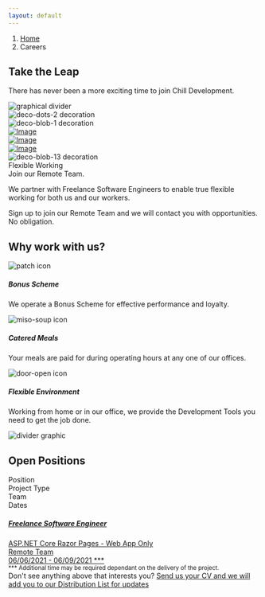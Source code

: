 ```yaml
---
layout: default
--- 
```

<section class="bg-primary-alt header-inner o-hidden">
    <div class="container">
        <div class="row my-3">
            <div class="col">
                <nav aria-label="breadcrumb">
                    <ol class="breadcrumb">
                        <li class="breadcrumb-item">
                            <a href="/">Home</a>
                        </li>
                        <li class="breadcrumb-item active" aria-current="page">Careers</li>
                    </ol>
                </nav>
            </div>
        </div>
        <div class="row py-6 text-center justify-content-center align-items-center layer-2">
            <div class="col-xl-8 col-lg-10">
                <h1 class="display-4">Take the Leap</h1>
                <p class="lead mb-0">There has never been a more exciting time to join Chill Development.</p>
            </div>
        </div>
    </div>
    <div class="divider layer-1">
        <img src="/assets/img/dividers/divider-2.svg" alt="graphical divider" data-inject-svg />
    </div>
    <div class="decoration middle-y right scale-2 d-none d-lg-block" data-jarallax-element="100">
        <img class="bg-primary-2" src="/assets/img/decorations/deco-dots-2.svg" alt="deco-dots-2 decoration" data-inject-svg />
    </div>
    <div class="decoration middle-y right blend-mode-multiply d-none d-xl-block" data-jarallax-element="50 50">
        <img class="bg-primary" src="/assets/img/decorations/deco-blob-1.svg" alt="deco-blob-1 decoration" data-inject-svg />
    </div>
</section>
<section>
    <div class="container">
        <div class="row align-items-center justify-content-around">
            <div class="col-md-5 col-lg-6 mb-3 mb-md-0">
                <div class="image-collage">
                    <a href="/assets/img/article-3.jpg" data-fancybox="Collage Gallery" class="d-none d-lg-block">
                        <div data-jarallax-element="0 12">
                            <img src="/assets/img/article-3.jpg" alt="Image" class="rounded" data-aos="fase-right">
                        </div>
                    </a>
                    <a href="/assets/img/inner-3.jpg" data-fancybox="Collage Gallery">
                        <div>
                            <img src="/assets/img/inner-3.jpg" alt="Image" class="rounded" data-aos="fase-up">
                        </div>
                    </a>
                    <a href="/assets/img/inner-4.jpg" data-fancybox="Collage Gallery" class="d-none d-lg-block">
                        <div data-jarallax-element="0 -12">
                            <img src="/assets/img/inner-4.jpg" alt="Image" class="rounded" data-aos="fase-left">
                        </div>
                    </a>
                </div>
                <div class="decoration bottom left scale-2">
                    <img class="bg-primary-2" src="/assets/img/decorations/deco-blob-13.svg" alt="deco-blob-13 decoration" data-inject-svg />
                </div>
            </div>
            <div class="col-md-6 col-xl-5">
                <div class="row justify-content-center">
                    <div class="col-xl-10 col-lg-11">
                        <span class="badge badge-primary">Flexible Working</span>
                        <div class="my-3">
                            <span class="h1">Join our Remote Team.</span>
                        </div>
                        <p class="lead">We partner with Freelance Software Engineers to enable true flexible working for both us and our workers.</p>
                        <p class="lead mb-0">Sign up to join our Remote Team and we will contact you with opportunities. No obligation.</p>
                    </div>
                </div>
            </div>
        </div>
    </div>
</section>
<section class="has-divider">
    <div class="container">
        <div class="row mb-4" data-aos="fase-up">
            <div class="col">
                <h2>Why work with us?</h2>
            </div>
        </div>
        <div class="row">
            <div class="col-12 col-md d-flex mb-3 mb-md-0" data-aos="fase-up" data-aos-delay="100">
                <img class="icon icon-md bg-primary" src="/assets/img/icons/theme/shopping/pound.svg" alt="patch icon" data-inject-svg />
                <div class="ml-3">
                    <h5>Bonus Scheme</h5>
                    <p>
                        We operate a Bonus Scheme for effective performance and loyalty.
                    </p>
                </div>
            </div>
            <div class="col-12 col-md d-flex mb-3 mb-md-0" data-aos="fase-up" data-aos-delay="200">
                <img class="icon icon-md bg-primary" src="/assets/img/icons/theme/food/miso-soup.svg" alt="miso-soup icon" data-inject-svg />
                <div class="ml-3">
                    <h5>Catered Meals</h5>
                    <p>
                        Your meals are paid for during operating hours at any one of our offices.
                    </p>
                </div>
            </div>
            <div class="col-12 col-md d-flex mb-3 mb-md-0" data-aos="fase-up" data-aos-delay="300">
                <img class="icon icon-md bg-primary" src="/assets/img/icons/theme/home/door-open.svg" alt="door-open icon" data-inject-svg />
                <div class="ml-3">
                    <h5>Flexible Environment</h5>
                    <p>
                       Working from home or in our office, we provide the Development Tools you need to get the job done.
                    </p>
                </div>
            </div>
        </div>
    </div>
    <div class="divider">
        <img class="bg-primary-alt" src="/assets/img/dividers/divider-3.svg" alt="divider graphic" data-inject-svg />
    </div>
</section>
<section class="bg-primary-alt">
    <div class="container-fluid">
        <div class="row justify-content-center">
            <div class="col-xl-10">
                <h2 class="h1 mb-4">Open Positions</h2>
                <div class="row no-gutters mb-3 d-none d-md-flex">
                    <div class="col">
                        <span class="text-small text-muted">Position</span>
                    </div>
                    <div class="col">
                        <span class="text-small text-muted">Project Type</span>
                    </div>
                    <div class="col">
                        <span class="text-small text-muted">Team</span>
                    </div>
                    <div class="col">
                        <span class="text-small text-muted">Dates</span>
                    </div>
                </div>
                <div class="list-group list-group-flush bg-primary-alt">
                    <a href="/careers/view?name=Freelance-Software-Engineer&type=ASP-Core-Razor&id=1384535" class="list-group-item  bg-primary-alt list-group-item-action row no-gutters py-3">
                        <div class="col-md">
                            <h5 class="mb-0">Freelance Software Engineer</h5>
                        </div>
                        <div class="col-md">
                            <span>ASP.NET Core Razor Pages - Web App Only</span>
                        </div>
                        <div class="col-md">
                            <span>Remote Team</span>
                        </div>
                        <div class="col-md">
                            <span>06/06/2021 - 06/09/2021 ***</span>
                        </div>
                    </a>
                </div>
                <small>*** Additional time may be required dependant on the delivery of the project.</small><br />
                <span class="d-block mt-4">
                    Don't see anything above that interests you? <a href="#" class="hover-arrow">Send us your CV and we will add you to our Distribution List for updates</a>
                </span>
            </div>
        </div>
    </div>
</section>